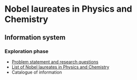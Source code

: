 # Nobel laureates in Physics and Chemistry
## Information system
### Exploration phase
* [Problem statement and research questions](https://github.com/VericaD/nobel_laureates_pc/blob/main/documentation/Problem%20statement%20and%20research%20questions)
* [List of Nobel laureates in Physics and Chemistry](https://github.com/VericaD/nobel_laureates_pc/blob/main/documentation/liste-nobel-laureates)
* Catalogue of information
